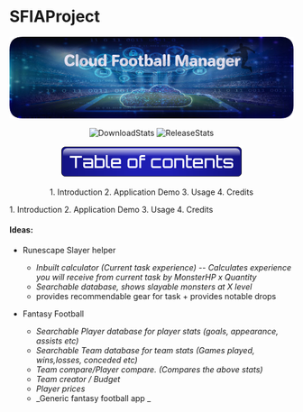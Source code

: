 # SFIAProject

<p align="center">
  <img src="images/ProjectOneBanner.png" alt="MainBanner">
</p>

<!--- Code for Shields.io buttons --->

<p align="center">
   <img src ="https://img.shields.io/github/downloads/HaychBe/SFIA1Project/total?color=blue&logo=GitHub" alt="DownloadStats"/>
   <img src ="https://img.shields.io/github/v/release/HaychBe/SFIA1Project?color=blue&logo=GitHub&style=flat-square" alt="ReleaseStats"/>
</p>

<p align="center">
  <img src ="images/ToCTitle.png" alt="Table of contents">
</p>

<p align="center">
1. Introduction
2. Application Demo
3. Usage
4. Credits
</p>
<p align="left">
1. Introduction
2. Application Demo
3. Usage
4. Credits
</p>





#### Ideas:
* Runescape Slayer helper
  * _Inbuilt calculator (Current task experience) -- Calculates experience you will receive from current task by MonsterHP x Quantity_
  * _Searchable database, shows slayable monsters at X level_
  * provides recommendable gear for task + provides notable drops

* Fantasy Football
  * _Searchable Player database for player stats (goals, appearance, assists etc)_
  * _Searchable Team database for team stats (Games played, wins,losses, conceded etc)_
  * _Team compare/Player compare. (Compares the above stats)_
  * _Team creator / Budget_
  * _Player prices_
  * _Generic fantasy football app _
 
